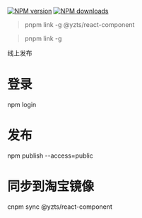 <!--
 * @Date: 2024-02-01 17:39:03
 * @LastEditors: dengxin 994386508@qq.com
 * @LastEditTime: 2024-07-30 17:39:35
 * @FilePath: /yzt-react-component/README.md
-->

[![NPM version](https://img.shields.io/npm/v/@yzts/react-component.svg?style=flat)](https://www.npmjs.com/package/@yzts/react-component)
[![NPM downloads](https://img.shields.io/npm/dm/@yzts/react-component.svg?style=flat)](https://www.npmjs.com/package/@yzts/react-component)

> pnpm link -g @yzts/react-component

> pnpm link -g

线上发布

# 登录

npm login

# 发布

npm publish --access=public

# 同步到淘宝镜像

cnpm sync @yzts/react-component
